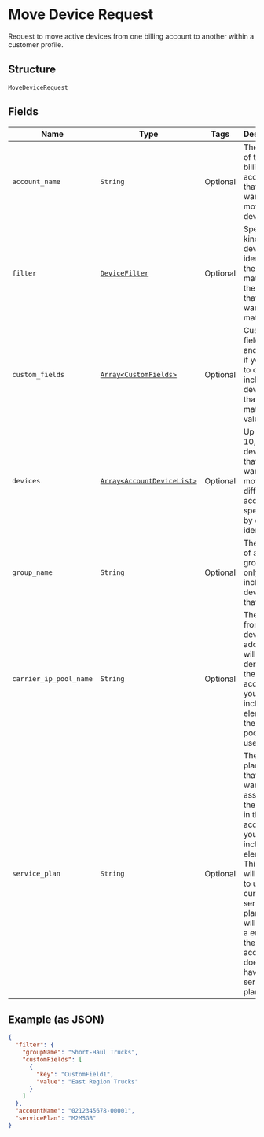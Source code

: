 
# Move Device Request

Request to move active devices from one billing account to another within a customer profile.

## Structure

`MoveDeviceRequest`

## Fields

| Name | Type | Tags | Description |
|  --- | --- | --- | --- |
| `account_name` | `String` | Optional | The name of the billing account that you want to move the devices to. |
| `filter` | [`DeviceFilter`](../../doc/models/device-filter.md) | Optional | Specify the kind of the device identifier, the type of match, and the string that you want to match. |
| `custom_fields` | [`Array<CustomFields>`](../../doc/models/custom-fields.md) | Optional | Custom field names and values, if you want to only include devices that have matching values. |
| `devices` | [`Array<AccountDeviceList>`](../../doc/models/account-device-list.md) | Optional | Up to 10,000 devices that you want to move to a different account, specified by device identifier. |
| `group_name` | `String` | Optional | The name of a device group, to only include devices in that group. |
| `carrier_ip_pool_name` | `String` | Optional | The pool from which device IP addresses will be derived in the new account. If you do not include this element, the default pool will be used. |
| `service_plan` | `String` | Optional | The service plan code that you want to assign to the devices in the new account. If you do not include this element, ThingSpace will attempt to use the current service plan, which will result in a error if the new account does not have that service plan. |

## Example (as JSON)

```json
{
  "filter": {
    "groupName": "Short-Haul Trucks",
    "customFields": [
      {
        "key": "CustomField1",
        "value": "East Region Trucks"
      }
    ]
  },
  "accountName": "0212345678-00001",
  "servicePlan": "M2M5GB"
}
```

